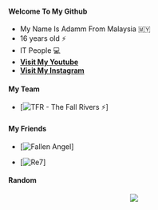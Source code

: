 #### Welcome To My Github
- My Name Is Adamm From Malaysia 🇲🇾
- 16 years old ⚡
- IT People 💻
- <a href="https://m.youtube.com/channel/UCM9bNaVMgT7rKmdk6qUoqLw"><b>Visit My Youtube</b></a>
- <a href="https://instagram.com/127.00.01/"><b>Visit My Instagram</b></a>

#### My Team
- [![TFR - The Fall Rivers ⚡](https://telegra.ph/file/2a9be18a95f6dfeedd221.jpg)]

#### My Friends
- [![Fallen Angel](https://github.com/Gyzxo7777.png?size=100)]

- [![Re7](https://github.com/Rlxfly.png?size=100)]

#### Random

<p align="center"><a href="https://github.com/xad4mm1337"><img src="https://github-readme-stats.vercel.app/api?username=xad4mm1337&show_icons=true&theme=radical"></a></p>
</div>
